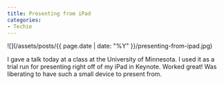 ```yaml
---
title: Presenting from iPad
categories:
- Techie
---
```


![](/assets/posts/{{ page.date | date: "%Y" }}/presenting-from-ipad.jpg)
  



I gave a talk today at a class at the University of Minnesota. I used it as a trial run for presenting right off of my iPad in Keynote. Worked great! Was liberating to have such a small device to present from.
